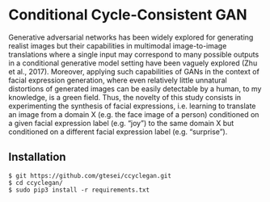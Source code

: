# Conditional Cycle-Consistent GAN
Generative adversarial networks has been widely explored for generating realist images but their capabilities in multimodal image-to-image translations where a single input may correspond to many possible outputs in a conditional generative model setting have been vaguely explored (Zhu et al., 2017). Moreover, applying such capabilities of GANs in the context of facial expression generation, where even relatively little unnatural distortions of generated images can be easily detectable by a human, to my knowledge, is a green field. Thus, the novelty of this study consists in experimenting the synthesis of facial expressions, i.e. learning to translate an image from a domain X (e.g. the face image of a person) conditioned on a given facial expression label (e.g. “joy”) to the same domain X but conditioned on a different facial expression label (e.g. “surprise”).

## Installation
    $ git https://github.com/gtesei/ccyclegan.git
    $ cd ccyclegan/
    $ sudo pip3 install -r requirements.txt
    





